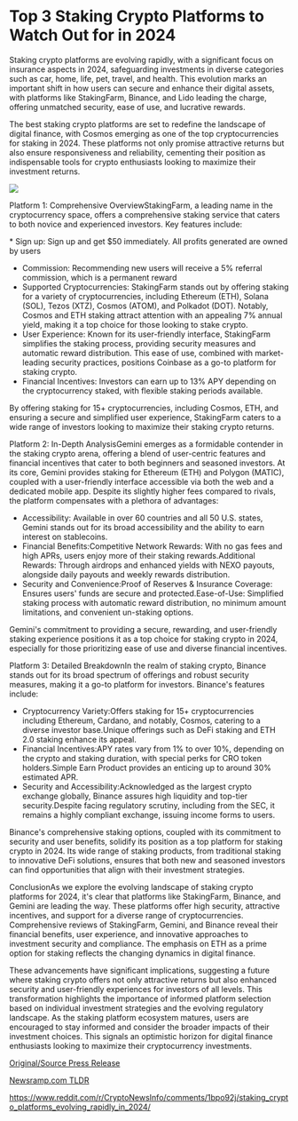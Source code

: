 # Top 3 Staking Crypto Platforms to Watch Out for in 2024

Staking crypto platforms are evolving rapidly, with a significant focus on insurance aspects in 2024, safeguarding investments in diverse categories such as car, home, life, pet, travel, and health. This evolution marks an important shift in how users can secure and enhance their digital assets, with platforms like StakingFarm, Binance, and Lido leading the charge, offering unmatched security, ease of use, and lucrative rewards.

The best staking crypto platforms are set to redefine the landscape of digital finance, with Cosmos emerging as one of the top cryptocurrencies for staking in 2024. These platforms not only promise attractive returns but also ensure responsiveness and reliability, cementing their position as indispensable tools for crypto enthusiasts looking to maximize their investment returns.

![](https://blockchainwire.s3.amazonaws.com/stakingfarm/editor_image/254e2655-1bd9-487d-9585-dedcbc3ff796.png)

Platform 1: Comprehensive OverviewStakingFarm, a leading name in the cryptocurrency space, offers a comprehensive staking service that caters to both novice and experienced investors. Key features include:

[](https://stakingfarm.com/home)* Sign up: Sign up and get $50 immediately. All profits generated are owned by users
* Commission: Recommending new users will receive a 5% referral commission, which is a permanent reward
* Supported Cryptocurrencies: StakingFarm stands out by offering staking for a variety of cryptocurrencies, including Ethereum (ETH), Solana (SOL), Tezos (XTZ), Cosmos (ATOM), and Polkadot (DOT). Notably, Cosmos and ETH staking attract attention with an appealing 7% annual yield, making it a top choice for those looking to stake crypto.
* User Experience: Known for its user-friendly interface, StakingFarm simplifies the staking process, providing security measures and automatic reward distribution. This ease of use, combined with market-leading security practices, positions Coinbase as a go-to platform for staking crypto.
* Financial Incentives: Investors can earn up to 13% APY depending on the cryptocurrency staked, with flexible staking periods available.

By offering staking for 15+ cryptocurrencies, including Cosmos, ETH, and ensuring a secure and simplified user experience, StakingFarm caters to a wide range of investors looking to maximize their staking crypto returns.

Platform 2: In-Depth AnalysisGemini emerges as a formidable contender in the staking crypto arena, offering a blend of user-centric features and financial incentives that cater to both beginners and seasoned investors. At its core, Gemini provides staking for Ethereum (ETH) and Polygon (MATIC), coupled with a user-friendly interface accessible via both the web and a dedicated mobile app. Despite its slightly higher fees compared to rivals, the platform compensates with a plethora of advantages:

* Accessibility: Available in over 60 countries and all 50 U.S. states, Gemini stands out for its broad accessibility and the ability to earn interest on stablecoins.
* Financial Benefits:Competitive Network Rewards: With no gas fees and high APRs, users enjoy more of their staking rewards.Additional Rewards: Through airdrops and enhanced yields with NEXO payouts, alongside daily payouts and weekly rewards distribution.
* Security and Convenience:Proof of Reserves & Insurance Coverage: Ensures users' funds are secure and protected.Ease-of-Use: Simplified staking process with automatic reward distribution, no minimum amount limitations, and convenient un-staking options.

Gemini's commitment to providing a secure, rewarding, and user-friendly staking experience positions it as a top choice for staking crypto in 2024, especially for those prioritizing ease of use and diverse financial incentives.

Platform 3: Detailed BreakdownIn the realm of staking crypto, Binance stands out for its broad spectrum of offerings and robust security measures, making it a go-to platform for investors. Binance's features include:

* Cryptocurrency Variety:Offers staking for 15+ cryptocurrencies including Ethereum, Cardano, and notably, Cosmos, catering to a diverse investor base.Unique offerings such as DeFi staking and ETH 2.0 staking enhance its appeal.
* Financial Incentives:APY rates vary from 1% to over 10%, depending on the crypto and staking duration, with special perks for CRO token holders.Simple Earn Product provides an enticing up to around 30% estimated APR.
* Security and Accessibility:Acknowledged as the largest crypto exchange globally, Binance assures high liquidity and top-tier security.Despite facing regulatory scrutiny, including from the SEC, it remains a highly compliant exchange, issuing income forms to users.

Binance's comprehensive staking options, coupled with its commitment to security and user benefits, solidify its position as a top platform for staking crypto in 2024. Its wide range of staking products, from traditional staking to innovative DeFi solutions, ensures that both new and seasoned investors can find opportunities that align with their investment strategies.

ConclusionAs we explore the evolving landscape of staking crypto platforms for 2024, it's clear that platforms like StakingFarm, Binance, and Gemini are leading the way. These platforms offer high security, attractive incentives, and support for a diverse range of cryptocurrencies. Comprehensive reviews of StakingFarm, Gemini, and Binance reveal their financial benefits, user experience, and innovative approaches to investment security and compliance. The emphasis on ETH as a prime option for staking reflects the changing dynamics in digital finance.

These advancements have significant implications, suggesting a future where staking crypto offers not only attractive returns but also enhanced security and user-friendly experiences for investors of all levels. This transformation highlights the importance of informed platform selection based on individual investment strategies and the evolving regulatory landscape. As the staking platform ecosystem matures, users are encouraged to stay informed and consider the broader impacts of their investment choices. This signals an optimistic horizon for digital finance enthusiasts looking to maximize their cryptocurrency investments. 

[Original/Source Press Release](https://blockchainwire.io/press-release/top-3-staking-crypto-platforms-to-watch-out-for-in-2024)
                    

[Newsramp.com TLDR](None) 

https://www.reddit.com/r/CryptoNewsInfo/comments/1bpo92j/staking_crypto_platforms_evolving_rapidly_in_2024/